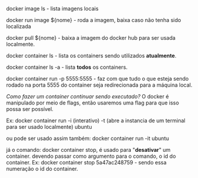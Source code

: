 docker image ls - lista imagens locais

docker run image ${nome} - roda a imagem, baixa caso não tenha sido localizada

docker pull ${nome} - baixa a imagem do docker hub para ser usada localmente.

docker container ls - lista os containers sendo utilizados **atualmente**.

docker container ls -a - lista **todos** os containers.

docker container  run -p 5555:5555 - faz com que tudo o que esteja sendo rodado na porta 5555 do container seja  redirecionada para a máquina local.

*Como fazer um container continuar sendo executado?*
O docker é manipulado por meio de flags, então usaremos uma flag para que isso possa ser possível.

Ex: docker container run -i (interativo) -t (abre a instancia de um terminal para ser usado localmente) ubuntu

ou pode ser usado assim também: docker container run -it ubuntu

já o comando: docker container stop, é usado para "**desativar**" um container. devendo passar como argumento para o comando, o id do container.
Ex: docker container stop 5a47ac248759 - sendo essa numeração o id do container.
